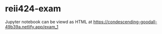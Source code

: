 # reii424-exam

Jupyter notebook can be viewd as HTML at https://condescending-goodall-49b39a.netlify.app/exam_1
